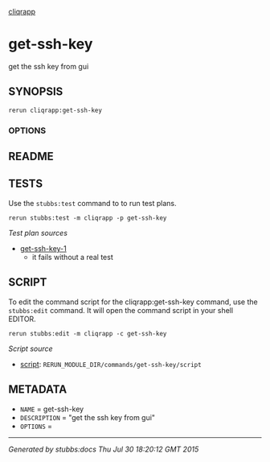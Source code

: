 [cliqrapp](../../index.html)
# get-ssh-key 

get the ssh key from gui

## SYNOPSIS

    rerun cliqrapp:get-ssh-key 

### OPTIONS



## README



## TESTS

Use the `stubbs:test` command to to run test plans.

    rerun stubbs:test -m cliqrapp -p get-ssh-key

*Test plan sources*

* [get-ssh-key-1](../../tests/get-ssh-key-1.html)
  * it fails without a real test

## SCRIPT

To edit the command script for the cliqrapp:get-ssh-key command, 
use the `stubbs:edit`
command. It will open the command script in your shell EDITOR.

    rerun stubbs:edit -m cliqrapp -c get-ssh-key

*Script source*

* [script](script.html): `RERUN_MODULE_DIR/commands/get-ssh-key/script`

## METADATA

* `NAME` = get-ssh-key
* `DESCRIPTION` = "get the ssh key from gui"
* `OPTIONS` = 

----

*Generated by stubbs:docs Thu Jul 30 18:20:12 GMT 2015*

